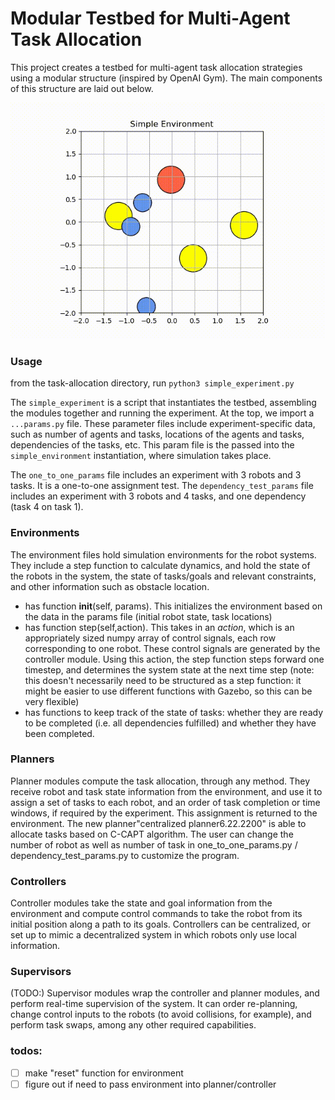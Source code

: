 # Modular Testbed for Multi-Agent Task Allocation

This project creates a testbed for multi-agent task allocation strategies using a modular structure (inspired by OpenAI Gym). The main components of this structure are laid out below.

![](imgs/most_recent_animation.gif)

### Usage

from the task-allocation directory, run `python3 simple_experiment.py`

The `simple_experiment` is a script that instantiates the testbed, assembling the modules together and running the experiment. At the top, we import a `...params.py` file. These parameter files include experiment-specific data, such as number of agents and tasks, locations of the agents and tasks, dependencies of the tasks, etc. This param file is the passed into the `simple_environment` instantiation, where simulation takes place. 

The `one_to_one_params` file includes an experiment with 3 robots and 3 tasks. It is a one-to-one assignment test. The `dependency_test_params` file includes an experiment with 3 robots and 4 tasks, and one dependency (task 4 on task 1).

### Environments
The environment files hold simulation environments for the robot systems. They include a step function to calculate dynamics, and hold the state of the robots in the system, the state of tasks/goals and relevant constraints, and other information such as obstacle location. 
* has function __init__(self, params). This initializes the environment based on the data in the params file (initial robot state, task locations)
* has function step(self,action). This takes in an *action*, which is an appropriately sized numpy array of control signals, each row corresponding to one robot. These control signals are generated by the controller module. Using this action, the step function steps forward one timestep, and determines the system state at the next time step
(note: this doesn't necessarily need to be structured as a step function: it might be easier to use different functions with Gazebo, so this can be very flexible)
* has functions to keep track of the state of tasks: whether they are ready to be completed (i.e. all dependencies fulfilled) and whether they have been completed. 

### Planners
Planner modules compute the task allocation, through any method. They receive robot and task state information from the environment, and use it to assign a set of tasks to each robot, and an order of task completion or time windows, if required by the experiment. This assignment is returned to the environment. The new planner"centralized planner6.22.2200" is able to allocate tasks based on C-CAPT algorithm. The user can change the number of robot as well as number of task in one_to_one_params.py / dependency_test_params.py to customize the program.

### Controllers
Controller modules take the state and goal information from the environment and compute control commands to take the robot from its initial position along a path to its goals. Controllers can be centralized, or set up to mimic a decentralized system in which robots only use local information.

### Supervisors
(TODO:) Supervisor modules wrap the controller and planner modules, and perform real-time supervision of the system. It can order re-planning, change control inputs to the robots (to avoid collisions, for example), and perform task swaps, among any other required capabilities.


### todos:
* [ ] make "reset" function for environment
* [ ] figure out if need to pass environment into planner/controller
